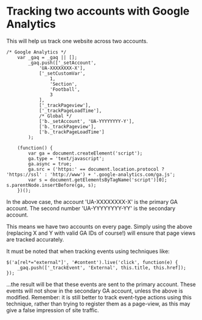 # Tracking two accounts with Google Analytics

This will help us track one website across two accounts.

	
	/* Google Analytics */
	    var _gaq = _gaq || [];
	        _gaq.push(['_setAccount', 
	            'UA-XXXXXXXX-X'],
	            ['_setCustomVar',
	                1,
	                'Section',
	                'Football',
	                3
	            ],
	            ['_trackPageview'],
	            ['_trackPageLoadTime'],
	            /* Global */
	            ['b._setAccount', 'UA-YYYYYYYY-Y'],
	            ['b._trackPageview'],
	            ['b._trackPageLoadTime']
	        );
	
	    (function() {
	        var ga = document.createElement('script');
	        ga.type = 'text/javascript';
	        ga.async = true;
	        ga.src = ('https:' == document.location.protocol ? 'https://ssl' : 'http://www') + '.google-analytics.com/ga.js';
	        var s = document.getElementsByTagName('script')[0]; s.parentNode.insertBefore(ga, s);
	    })();


In the above case, the account 'UA-XXXXXXXX-X' is the primary GA account. The second number 'UA-YYYYYYYY-YY' is the secondary account.

This means we have two accounts on every page. Simply using the above (replacing X and Y with valid GA IDs of course!) will ensure that page views are tracked accurately.

It must be noted that when tracking events using techniques like:


	$('a[rel*="external"]', '#content').live('click', function(e) {
		_gaq.push(['_trackEvent', 'External', this.title, this.href]);
	});


…the result will be that these events are sent to the primary account. These events will not show in the secondary GA account, unless the above is modified. Remember: it is still better to track event-type actions using this technique, rather than trying to register them as a page-view, as this may give a false impression of site traffic.
